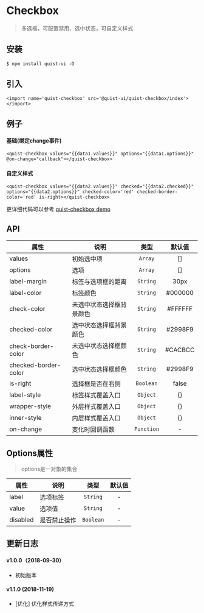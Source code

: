 # Checkbox

> 多选框，可配置禁用、选中状态，可自定义样式


## 安装

```
$ npm install quist-ui -D
```

## 引入
```js{4}
<import name='quist-checkbox' src='@quist-ui/quist-checkbox/index'></import>
```

## 例子

#### 基础(绑定change事件)

```js{4}
<quist-checkbox values="{{data1.values}}" options="{{data1.options}}" @on-change="callback"></quist-checkbox>
```

#### 自定义样式

```js{4}
<quist-checkbox values="{{data2.values}}" checked="{{data2.checked}}" options="{{data2.options}}" checked-color='red' checked-border-color='red' is-right></quist-checkbox>
```

更详细代码可以参考 [quist-checkbox demo](https://github.com/JDsecretFE/quist-ui/tree/master/src/Checkbox/index.ux)

## API 

| 属性 | 说明 | 类型 | 默认值 |
|-------------|------------|:--------:|:-----:|
| values | 初始选中项 | `Array` | [] |
| options | 选项 | `Array` | [] |
| label-margin | 标签与选项框的距离 | `String` | 30px |
| label-color | 标签颜色 | `String` | #000000 |
| check-color | 未选中状态选择框背景颜色 | `String` | #FFFFFF |
| checked-color | 选中状态选择框背景颜色 | `String` | #2998F9 |
| check-border-color| 未选中状态选择框颜色 | `String` | #CACBCC |
| checked-border-color| 选中状态选择框颜色 | `String` | #2998F9 |
| is-right| 选择框是否在右侧 | `Boolean` | false |
| label-style | 标签样式覆盖入口 | `Object` | {} |
| wrapper-style | 外层样式覆盖入口 | `Object` | {} |
| inner-style | 内层样式覆盖入口 | `Object` | {} |
| on-change| 变化时回调函数 | `Function` | - |

## Options属性
> options是一对象的集合

| 属性 | 说明 | 类型 | 默认值 |
|-------------|------------|:--------:|:-----:|
| label | 选项标签 | `String` | - |
| value | 选项值 | `String` | - |
| disabled | 是否禁止操作 | `Boolean` | - |

## 更新日志

#### v1.0.0（2018-09-30）
* 初始版本

#### v1.1.0 (2018-11-19)
* [优化] 优化样式传递方式